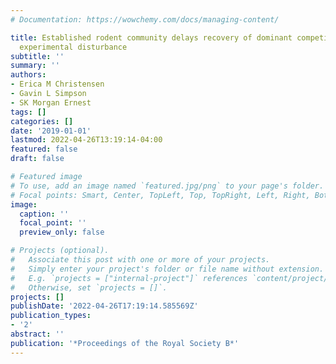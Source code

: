 ```yaml
---
# Documentation: https://wowchemy.com/docs/managing-content/

title: Established rodent community delays recovery of dominant competitor following
  experimental disturbance
subtitle: ''
summary: ''
authors:
- Erica M Christensen
- Gavin L Simpson
- SK Morgan Ernest
tags: []
categories: []
date: '2019-01-01'
lastmod: 2022-04-26T13:19:14-04:00
featured: false
draft: false

# Featured image
# To use, add an image named `featured.jpg/png` to your page's folder.
# Focal points: Smart, Center, TopLeft, Top, TopRight, Left, Right, BottomLeft, Bottom, BottomRight.
image:
  caption: ''
  focal_point: ''
  preview_only: false

# Projects (optional).
#   Associate this post with one or more of your projects.
#   Simply enter your project's folder or file name without extension.
#   E.g. `projects = ["internal-project"]` references `content/project/deep-learning/index.md`.
#   Otherwise, set `projects = []`.
projects: []
publishDate: '2022-04-26T17:19:14.585569Z'
publication_types:
- '2'
abstract: ''
publication: '*Proceedings of the Royal Society B*'
---
```


